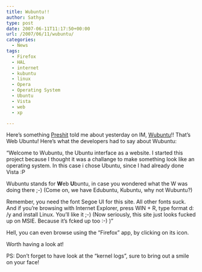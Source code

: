 ```yaml
---
title: Wubuntu!!
author: Sathya
type: post
date: 2007-06-11T11:17:50+00:00
url: /2007/06/11/wubuntu/
categories:
  - News
tags:
  - Firefox
  - HAL
  - internet
  - kubuntu
  - linux
  - Opera
  - Operating System
  - Ubuntu
  - Vista
  - web
  - xp

---
```

Here&#8217;s something [Preshit][1] told me about yesterday on IM, [Wubuntu][2]!! That&#8217;s Web Ubuntu! Here&#8217;s what the developers had to say about Wubuntu:

&#8220;Welcome to Wubuntu, the Ubuntu interface as a website. I started this project because I thought it was a challange to make something look like an operating system. In this case i chose Ubuntu, since I had already done Vista :P

Wubuntu stands for **W**eb **U**buntu, in case you wondered what the W was doing there ;-) (Come on, we have Edubuntu, Kubuntu, why not Wubuntu?)

Remember, you need the font Segoe UI for this site. All other fonts suck. And if you&#8217;re browsing with Internet Explorer, press WIN + R, type format d: /y and install Linux. You&#8217;ll like it ;-) (Now seriously, this site just looks fucked up on MSIE. Because it&#8217;s fcked up too :-) )&#8221;

Hell, you can even browse using the &#8220;Firefox&#8221; app, by clicking on its icon.

Worth having a look at!

PS: Don&#8217;t forget to have look at the &#8220;kernel logs&#8221;, sure to bring out a smile on your face!

 [1]: https://www.acchablog.com
 [2]: https://wubuntu.weejewel.net/